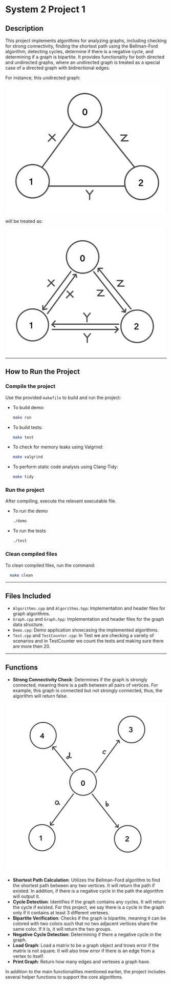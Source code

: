 
<!-- * Author: Sapir Dahan -->
<!--ID: 325732972 -->
<!-- * Mail: sapirdahan2003@gmail.com -->



# System 2 Project 1

## Description
This project implements algorithms for analyzing graphs, including checking for strong connectivity, finding the shortest path using the Bellman-Ford algorithm, detecting cycles, determine if there is a negative cycle, and determining if a graph is bipartite. It provides functionality for both directed and undirected graphs, where an undirected graph is treated as a special case of a directed graph with bidirectional edges.

For instance, this undirected graph:

![Undirected Graph](Images/image1.jpg)

will be treated as:

![Directed Graph](Images/image2.jpg)

---

## How to Run the Project
### Compile the project

Use the provided `makefile` to build and run the project:
    
   - To build demo:
        ```bash
        make run
        ```
  - To build tests:
      ```bash
      make test
      ```
  - To check for memory leaks using Valgrind:
      ```bash
      make valgrind
      ```
  - To perform static code analysis using Clang-Tidy:
      ```bash
      make tidy
      ```

### Run the project
After compiling, execute the relevant executable file.

- To run the demo
  ```bash
  ./demo
  ```
- To run the tests
  ```bash
  ./test
  ```

### Clean compiled files
To clean compiled files, run the command:
```bash
  make clean
  ```

---

## Files Included
- `Algorithms.cpp` and `Algorithms.hpp`: Implementation and header files for graph algorithms.
- `Graph.cpp` and `Graph.hpp`: Implementation and header files for the graph data structure.
- `Demo.cpp`: Demo application showcasing the implemented algorithms.
- `Test.cpp` and `TestCounter.cpp`: In Test we are checking a variety of scenarios and in TestCounter we count the tests and making sure there are more then 20.


---

## Functions
- **Strong Connectivity Check**: Determines if the graph is strongly connected, meaning there is a path between all pairs of vertices. For example, this graph is connected but not strongly connected, thus, the algorithm will return false.

![Conected but not strongly connected](Images/image3.jpg)
  
- **Shortest Path Calculation**: Utilizes the Bellman-Ford algorithm to find the shortest path between any two vertices. It will return the path if existed. In addition, if there is a negative cycle in the path the algorithm will output it.
- **Cycle Detection**: Identifies if the graph contains any cycles. It will return the cycle if existed. For this project, we say there is a cycle in the graph only if it contains at least 3 different vertexes.
- **Bipartite Verification**: Checks if the graph is bipartite, meaning it can be colored with two colors such that no two adjacent vertices share the same color. If it is, it will return the two groups.
- **Negative Cycle Detection**: Determining if there a negative cycle in the graph.
- **Load Graph**: Load a matrix to be a graph object and trows error if the matrix is not square. It will also trow error if there is an edge from a vertex to itself.
- **Print Graph**: Return how many edges and vertexes a graph have.

In addition to the main functionalities mentioned earlier, the project includes several helper functions to support the core algorithms.